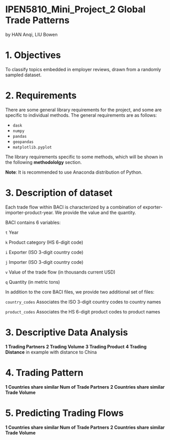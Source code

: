 # IPEN5810_Mini_Project_2 Global Trade Patterns
by HAN Anqi, LIU Bowen

# 1. Objectives
To classify topics embedded in employer reviews, drawn from a randomly sampled dataset. 

# 2. Requirements

There are some general library requirements for the project, and some are specific to individual methods. The general requirements are as follows:
* `dask`
* `numpy`
* `pandas`
* `geopandas`
* `matplotlib.pyplot`


The library requirements specific to some methods, which will be shown in the following **methodololgy** section.

**Note**: It is recommended to use Anaconda distribution of Python.

# 3. Description of dataset
Each trade flow within BACI is characterized by a combination of exporter-importer-product-year. We provide the value and the quantity.

BACI contains 6 variables:

`t` Year

`k` Product category (HS 6-digit code)

`i` Exporter (ISO 3-digit country code)

`j` Importer (ISO 3-digit country code)

`v` Value of the trade flow (in thousands current USD)

`q` Quantity (in metric tons)

In addition to the core BACI files, we provide two additional set of files:

`country_codes` Associates the ISO 3-digit country codes to country names

`product_codes` Associates the HS 6-digit product codes to product names
# 3. Descriptive Data Analysis
**1 Trading Partners**
**2 Trading Volume**
**3 Trading Product**
**4 Trading Distance** in example with distance to China

# 4. Trading Pattern
**1 Countries share similar Num of Trade Partners**
**2 Countries share similar Trade Volume**

# 5. Predicting Trading Flows
**1 Countries share similar Num of Trade Partners**
**2 Countries share similar Trade Volume**

